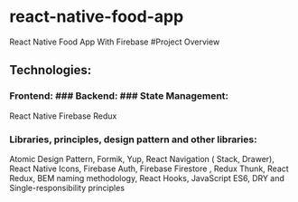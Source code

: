 # react-native-food-app
React Native Food App With Firebase
#Project Overview
 
## Technologies:
### Frontend:     ### Backend:   ### State Management: 
  React Native        Firebase           Redux 

### Libraries, principles, design pattern and other libraries:
  Atomic Design Pattern, Formik, Yup, React Navigation ( Stack, Drawer), React Native Icons, Firebase Auth, Firebase Firestore , Redux Thunk, React Redux, BEM naming methodology, React Hooks, JavaScript ES6, DRY and Single-responsibility principles
